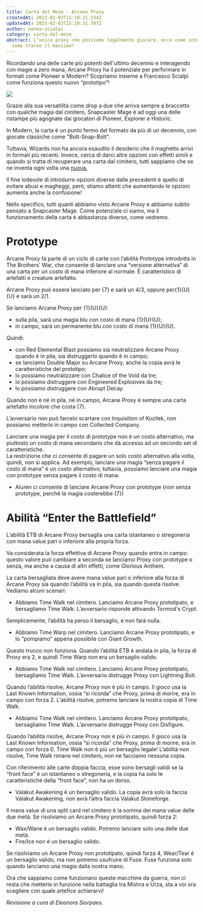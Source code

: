```yaml
---
title: Carta del Mese - Arcane Proxy
createdAt: 2023-02-03T15:10:31.534Z
updatedAt: 2023-02-03T15:10:31.707Z
author: nonno-scialpi
category: carta-del-mese
abstract: L’unica proxy che possiamo legalmente giocare, ecco come interagisce e
  come trarne il massimo!
---
```

Ricordando una delle carte più potenti dell'ultimo decennio e interagendo con magie a zero mana, Arcane Proxy ha il potenziale per performare in formati come Pioneer e Modern? Scopriamo insieme a Francesco Scialpi come funziona questo nuovo “prototipo”!

![](/uploads/bro-319-arcane-proxy.jpg)

Grazie alla sua versatilità come drop a due che arriva sempre a braccetto con qualche magia dal cimitero, <Card>Snapcaster Mage</Card> è ad oggi una delle ristampe più agognate dai giocatori di Pioneer, Explorer e Historic.

In Modern, la carta è un punto fermo del formato da più di un decennio, con giocate classiche come "Bolt-Snap-Bolt".

Tuttavia, Wizards non ha ancora esaudito il desiderio che il maghetto arrivi in ​​formati più recenti. Invece, cerca di darci altre opzioni con effetti simili e quando si tratta di recuperare una carta dal cimitero, tutti sappiamo che se ne inventa ogni volta una [nuova.](https://old.italianmagicjudges.net/index.php?p=articoli&id=2728)

Il fine lodevole di introdurre opzioni diverse dalle precedenti è quello di evitare abusi e magheggi, però, stiamo attenti che aumentando le opzioni aumenta anche la confusione!

Nello specifico, tutti quanti abbiamo visto Arcane Proxy e abbiamo subito pensato a Snapcaster Mage. Come potenziale ci siamo, ma il funzionamento della carta è abbastanza diverso, come vedremo.

# Prototype

Arcane Proxy fa parte di un ciclo di carte con l’abilità Prototype introdotta in The Brothers' War, che consente di lanciare una “versione alternativa” di una carta per un costo di mana inferiore al normale. È caratteristico di artefatti e creature artefatto.

Arcane Proxy può essere lanciato per {7} e sarà un 4/3, oppure per{1}{U}{U} e sarà un 2/1.

Se lanciamo Arcane Proxy per {1}{U}{U}:

* sulla pila, sarà una magia blu con costo di mana {1}{U}{U};
* in campo, sarà un permanente blu con costo di mana {1}{U}{U}.

Quindi:

* con [](https://gatherer.wizards.com/Pages/Card/Details.aspx?name=red%20elemental%20blast)<Card>Red Elemental Blast</Card> possiamo sia neutralizzare Arcane Proxy quando è in pila, sia distruggerlo quando è in campo;
* se lanciamo <Card>Double Major</Card> su Arcane Proxy, anche la copia avrà le caratteristiche del prototipo;
* lo possiamo neutralizzare con <Card>Chalice of the Void</Card> da tre;
* lo possiamo distruggere con <Card>Engineered Explosives</Card> da tre;
* lo possiamo distruggere con <Card>Abrupt Decay</Card>.

Quando non è né in pila, né in campo, Arcane Proxy è sempre una carta artefatto incolore che costa {7}.

L’avversario non può farcelo scartare con Inquisition of Kozilek, non possiamo metterlo in campo con Collected Company.

Lanciare una magia per il costo di prototype non è un costo alternativo, ma piuttosto un costo di mana secondario che dà accesso ad un secondo set di caratteristiche.\
La restrizione che ci consente di pagare un solo costo alternativo alla volta, quindi, non si applica. Ad esempio, lanciare una magia “senza pagare il costo di mana” è un costo alternativo; tuttavia, possiamo lanciare una magia con prototype senza pagare il costo di mana.

* Aluren ci consente di lanciare Arcane Proxy con prototype (non senza prototype, perché la magia costerebbe {7})

# Abilità “Enter the Battlefield”

L’abilità ETB di Arcane Proxy bersaglia una carta istantaneo o stregoneria con mana value pari o inferiore alla propria forza.

Va considerata la forza effettiva di Arcane Proxy quando entra in campo: questo valore può cambiare a seconda se lanciamo Proxy con prototype o senza, ma anche a causa di altri effetti, come Glorious Anthem.

La carta bersagliata deve avere mana value pari o inferiore alla forza di Arcane Proxy sia quando l’abilità va in pila, sia quando questa risolve. Vediamo alcuni scenari:

* Abbiamo <Card> Time Walk </Card>  nel cimitero. Lanciamo Arcane Proxy prototipato, e bersagliamo Time Walk. L’avversario risponde attivando <Card>Tormod's Crypt</Card>.

Semplicemente, l’abilità ha perso il bersaglio, e non farà nulla.

* Abbiamo <Card> Time Warp </Card> nel cimitero. Lanciamo Arcane Proxy prototipato, e lo “pompiamo” appena possibile con <Card>Giant Growth</Card>.

Questo trucco non funziona. Quando l’abilità ETB è andata in pila, la forza di Proxy era 2, e quindi Time Warp non era un bersaglio valido.

* Abbiamo Time Walk nel cimitero. Lanciamo Arcane Proxy prototipato, bersagliamo Time Walk. L’avversario distrugge Proxy con <Card>Lightning Bolt</Card>.

Quando l’abilità risolve, Arcane Proxy non è più in campo. Il gioco usa la Last Known Information, ossia “si ricorda” che Proxy, prima di morire, era in campo con forza 2. L’abilità risolve, potremo lanciare la nostra copia di Time Walk.

* Abbiamo Time Walk nel cimitero. Lanciamo Arcane Proxy prototipato, bersagliamo Time Walk. L’avversario distrugge Proxy con <Card>Disfigure</Card>.

Quando l’abilità risolve, Arcane Proxy non è più in campo. Il gioco usa la Last Known Information, ossia “si ricorda” che Proxy, prima di morire, era in campo con forza 0. Time Walk non è più un bersaglio legale! L’abilità non risolve, Time Walk rimane nel cimitero, non ne facciamo nessuna copia.

Con riferimento alle carte doppia faccia, esse sono bersagli validi se la “front face” è un istantaneo o stregoneria, e la copia ha solo le caratteristiche della “front face”, non ha un dorso.

* <Card> Valakut Awakening </Card> è un bersaglio valido. La copia avrà solo la faccia Valakut Awakening, non avrà l’altra faccia <Card>Valakut Stoneforge</Card>.

Il mana value di una split card nel cimitero è la somma dei mana value delle due metà. Se risolviamo un Arcane Proxy prototipato, quindi forza 2:

* Wax/Wane è un bersaglio valido. Potremo lanciare solo una delle due metà.
* Fire/Ice non è un bersaglio valido.

Se risolviamo un Arcane Proxy non prototipato, quindi forza 4,  <Card>Wear/Tear</Card> è un bersaglio valido, ma non potremo usufruire di Fuse. Fuse funziona solo quando lanciamo una magia dalla nostra mano.

Ora che sappiamo come funzionano queste macchine da guerra, non ci resta che metterle in funzione nella battaglia tra Mishra e Urza, sta a voi ora scegliere con quale artefice schierarvi!

*Revisione a cura di Eleonora Siorpaes.*